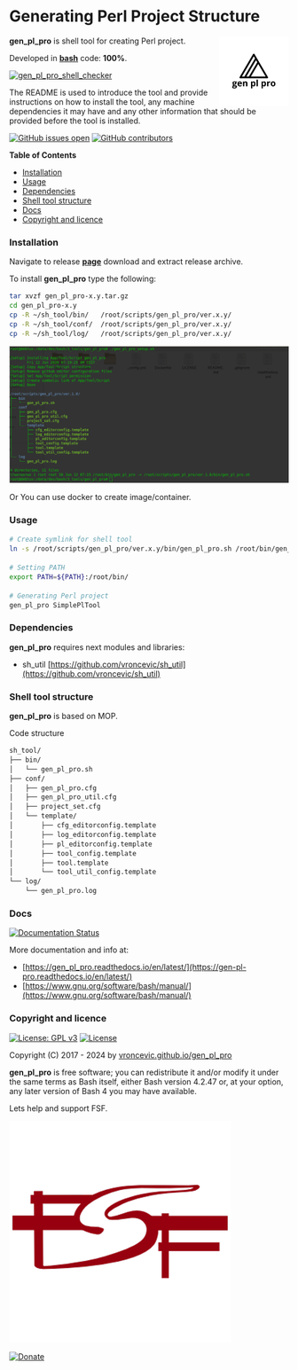 # Generating Perl Project Structure

<img align="right" src="https://raw.githubusercontent.com/vroncevic/gen_pl_pro/dev/docs/gen_pl_pro_logo.png" width="25%">

**gen_pl_pro** is shell tool for creating Perl project.

Developed in **[bash](https://en.wikipedia.org/wiki/Bash_(Unix_shell))** code: **100%**.

[![gen_pl_pro_shell_checker](https://github.com/vroncevic/gen_pl_pro/actions/workflows/gen_pl_pro_shell_checker.yml/badge.svg)](https://github.com/vroncevic/gen_pl_pro/actions/workflows/gen_pl_pro_shell_checker.yml)

The README is used to introduce the tool and provide instructions on
how to install the tool, any machine dependencies it may have and any
other information that should be provided before the tool is installed.

[![GitHub issues open](https://img.shields.io/github/issues/vroncevic/gen_pl_pro.svg)](https://github.com/vroncevic/gen_pl_pro/issues) [![GitHub contributors](https://img.shields.io/github/contributors/vroncevic/gen_pl_pro.svg)](https://github.com/vroncevic/gen_pl_pro/graphs/contributors)

<!-- START doctoc generated TOC please keep comment here to allow auto update -->
<!-- DON'T EDIT THIS SECTION, INSTEAD RE-RUN doctoc TO UPDATE -->
**Table of Contents**

- [Installation](#installation)
- [Usage](#usage)
- [Dependencies](#dependencies)
- [Shell tool structure](#shell-tool-structure)
- [Docs](#docs)
- [Copyright and licence](#copyright-and-licence)

<!-- END doctoc generated TOC please keep comment here to allow auto update -->

### Installation

Navigate to release **[page](https://github.com/vroncevic/gen_pl_pro/releases)** download and extract release archive.

To install **gen_pl_pro** type the following:

```bash
tar xvzf gen_pl_pro-x.y.tar.gz
cd gen_pl_pro-x.y
cp -R ~/sh_tool/bin/   /root/scripts/gen_pl_pro/ver.x.y/
cp -R ~/sh_tool/conf/  /root/scripts/gen_pl_pro/ver.x.y/
cp -R ~/sh_tool/log/   /root/scripts/gen_pl_pro/ver.x.y/
```

![alt tag](https://raw.githubusercontent.com/vroncevic/gen_pl_pro/dev/docs/setup_tree.png)

Or You can use docker to create image/container.

### Usage

```bash
# Create symlink for shell tool
ln -s /root/scripts/gen_pl_pro/ver.x.y/bin/gen_pl_pro.sh /root/bin/gen_pl_pro

# Setting PATH
export PATH=${PATH}:/root/bin/

# Generating Perl project
gen_pl_pro SimplePlTool
```

### Dependencies

**gen_pl_pro** requires next modules and libraries:
* sh_util [https://github.com/vroncevic/sh_util](https://github.com/vroncevic/sh_util)

### Shell tool structure

**gen_pl_pro** is based on MOP.

Code structure

```bash
sh_tool/
├── bin/
│   └── gen_pl_pro.sh
├── conf/
│   ├── gen_pl_pro.cfg
│   ├── gen_pl_pro_util.cfg
│   ├── project_set.cfg
│   └── template/
│       ├── cfg_editorconfig.template
│       ├── log_editorconfig.template
│       ├── pl_editorconfig.template
│       ├── tool_config.template
│       ├── tool.template
│       └── tool_util_config.template
└── log/
    └── gen_pl_pro.log
```

### Docs

[![Documentation Status](https://readthedocs.org/projects/gen_pl_pro/badge/?version=latest)](https://gen-pl-pro.readthedocs.io/projects/gen_pl_pro/en/latest/?badge=latest)

More documentation and info at:
* [https://gen_pl_pro.readthedocs.io/en/latest/](https://gen-pl-pro.readthedocs.io/en/latest/)
* [https://www.gnu.org/software/bash/manual/](https://www.gnu.org/software/bash/manual/)

### Copyright and licence

[![License: GPL v3](https://img.shields.io/badge/License-GPLv3-blue.svg)](https://www.gnu.org/licenses/gpl-3.0) [![License](https://img.shields.io/badge/License-Apache%202.0-blue.svg)](https://opensource.org/licenses/Apache-2.0)

Copyright (C) 2017 - 2024 by [vroncevic.github.io/gen_pl_pro](https://vroncevic.github.io/gen_pl_pro)

**gen_pl_pro** is free software; you can redistribute it and/or modify
it under the same terms as Bash itself, either Bash version 4.2.47 or,
at your option, any later version of Bash 4 you may have available.

Lets help and support FSF.

[![Free Software Foundation](https://raw.githubusercontent.com/vroncevic/gen_pl_pro/dev/docs/fsf-logo_1.png)](https://my.fsf.org/)

[![Donate](https://www.paypalobjects.com/en_US/i/btn/btn_donateCC_LG.gif)](https://my.fsf.org/donate/)
